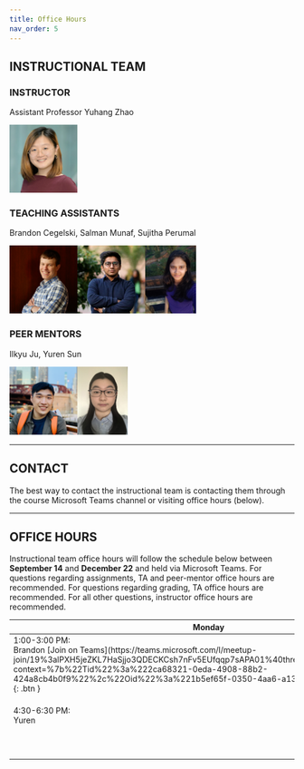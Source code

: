 ```yaml
---
title: Office Hours
nav_order: 5
---
```


## INSTRUCTIONAL TEAM

### INSTRUCTOR

Assistant Professor Yuhang Zhao

<img src="figures/Yuhang_Zhao.jpg" width="120" />

### TEACHING ASSISTANTS

Brandon Cegelski, Salman Munaf, Sujitha Perumal

<img src="figures/brandon.jpg" width="120" height="120" /><img src="figures/salman.png" width="120" height="120" /><img src="figures/sujitha.jpg" width="90" height="120" />

### PEER MENTORS

Ilkyu Ju, Yuren Sun

<img src="figures/Ilkyu.jpg" width="120" height="120" /><img src="figures/yuren.jpg" width="89" height="120" />

---

## CONTACT

The best way to contact the instructional team is contacting them through the course Microsoft Teams channel or visiting office hours (below).

---

## OFFICE HOURS

Instructional team office hours will follow the schedule below between **September 14** and **December 22** and held via Microsoft Teams. For questions regarding assignments, TA and peer-mentor office hours are recommended. For questions regarding grading, TA office hours are recommended. For all other questions, instructor office hours are recommended.

<table>
    <thead>
        <tr>
            <th><strong>Monday</strong></th>
            <th><strong>Tuesday</strong></th>
            <th><strong>Wednesday</strong></th>
            <th><strong>Thursday</strong></th>
            <th><strong>Friday</strong></th>
        </tr>
    </thead>
    <tbody>
        <tr>
            <td>
                1:00-3:00 PM:<br />Brandon
                <span class="fs-3">
                    [Join on Teams](https://teams.microsoft.com/l/meetup-join/19%3alPXH5jeZKL7HaSjjo3QDECKCsh7nFv5EUfqqp7sAPA01%40thread.tacv2/1631050424061?context=%7b%22Tid%22%3a%222ca68321-0eda-4908-88b2-424a8cb4b0f9%22%2c%22Oid%22%3a%221b5ef65f-0350-4aa6-a138-6eb025de5f30%22%7d){: .btn }
                </span>
            </td>
            <td>
                1:30-3:30 PM:<br />Ilkyu
                <span class="fs-3">
                    [Join on Teams](https://teams.microsoft.com/l/meetup-join/19%3alPXH5jeZKL7HaSjjo3QDECKCsh7nFv5EUfqqp7sAPA01%40thread.tacv2/1630643450323?context=%7b%22Tid%22%3a%222ca68321-0eda-4908-88b2-424a8cb4b0f9%22%2c%22Oid%22%3a%2253597760-419d-477d-bee5-a87485677969%22%7d){: .btn }
                </span>
            </td>
            <td>
                10:00-12:00 PM:<br />Sujitha
                <span class="fs-3">
                    [Join on Teams](https://teams.microsoft.com/l/meetup-join/19%3alPXH5jeZKL7HaSjjo3QDECKCsh7nFv5EUfqqp7sAPA01%40thread.tacv2/1630622358564?context=%7b%22Tid%22%3a%222ca68321-0eda-4908-88b2-424a8cb4b0f9%22%2c%22Oid%22%3a%22f1256801-bf83-4fb9-8b8d-8d75b5b96390%22%7d){: .btn }
                </span>
            </td>
            <td>2:30-4:30 PM:<br />Salman</td>
            <td>10:00-12:00 PM:<br />Sujitha</td>
        </tr>
        <tr>
            <td>4:30-6:30 PM:<br />Yuren</td>
            <td>3:30-5:30 PM:<br />Salman&nbsp;</td>
            <td>2:00-4:00 PM:<br />Brandon</td>
            <td>5:00-6:00 PM:<br />Professor Zhao</td>
            <td>3:00-5:00 PM:<br />Yuren&nbsp;</td>
        </tr>
        <tr>
            <td>&nbsp;</td>
            <td>&nbsp;</td>
            <td>5:30-7:30 PM:<br />Ilkyu</td>
            <td>&nbsp;</td>
            <td>&nbsp;</td>
        </tr>
    </tbody>
</table>
